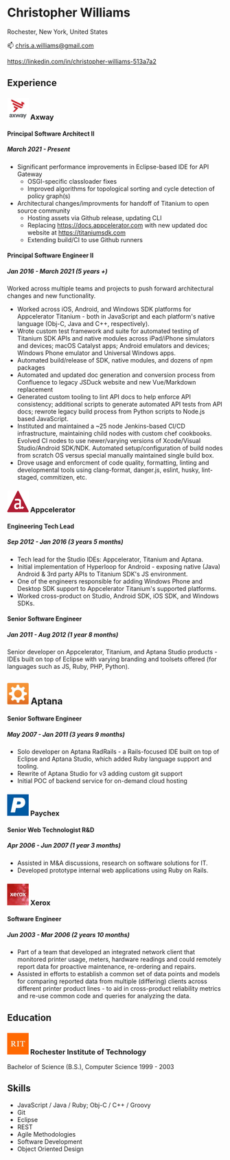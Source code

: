 # Christopher Williams
Rochester, New York, United States

📫 chris.a.williams@gmail.com

https://linkedin.com/in/christopher-williams-513a7a2

## Experience

### <img src="axway.jpeg" width="50" height="50"> Axway
#### Principal Software Architect II
##### March 2021 - Present

- Significant performance improvements in Eclipse-based IDE for API Gateway
  - OSGI-specific classloader fixes
  - Improved algorithms for topological sorting and cycle detection of policy graph(s)
- Architectural changes/improvments for handoff of Titanium to open source community
  - Hosting assets via Github release, updating CLI
  - Replacing https://docs.appcelerator.com with new updated doc website at https://titaniumsdk.com
  - Extending build/CI to use Github runners

#### Principal Software Engineer II
##### Jan 2016 - March 2021 (5 years +)

Worked across multiple teams and projects to push forward architectural changes and new functionality.
- Worked across iOS, Android, and Windows SDK platforms for Appcelerator Titanium - both in JavaScript and each platform's native language (Obj-C, Java and C++, respectively).
- Wrote custom test framework and suite for automated testing of Titanium SDK APIs and native modules across iPad/iPhone simulators and devices; macOS Catalyst apps; Android emulators and devices; Windows Phone emulator and Universal Windows apps.
- Automated build/release of SDK, native modules, and dozens of npm packages
- Automated and updated doc generation and conversion process from Confluence to legacy JSDuck website and new Vue/Markdown replacement
- Generated custom tooling to lint API docs to help enforce API consistency; additional scripts to generate automated API tests from API docs; rewrote legacy build process from Python scripts to Node.js based JavaScript.
- Instituted and maintained a ~25 node Jenkins-based CI/CD infrastructure, maintaining child nodes with custom chef cookbooks. Evolved CI nodes to use newer/varying versions of Xcode/Visual Studio/Android SDK/NDK. Automated setup/configuration of build nodes from scratch OS versus special manually maintained single build box.
- Drove usage and enforcment of code quality, formatting, linting and developmental tools using clang-format, danger.js, eslint, husky, lint-staged, commitizen, etc.


### <img src="appcelerator.png" width="50" height="50"> Appcelerator
#### Engineering Tech Lead
##### Sep 2012 - Jan 2016 (3 years 5 months)

- Tech lead for the Studio IDEs: Appcelerator, Titanium and Aptana.
- Initial implementation of Hyperloop for Android - exposing native (Java) Android & 3rd party APIs to Titanium SDK's JS environment.
- One of the engineers responsible for adding Windows Phone and Desktop SDK support to Appcelerator Titanium's supported platforms.
- Worked cross-product on Studio, Android SDK, iOS SDK, and Windows SDKs.

#### Senior Software Engineer
##### Jan 2011 - Aug 2012 (1 year 8 months)

Senior developer on Appcelerator, Titanium, and Aptana Studio products - IDEs built on top of Eclipse with varying branding and toolsets offered (for languages such as JS, Ruby, PHP, Python).

## <img src="aptana.jpeg" width="50" height="50"> Aptana
#### Senior Software Engineer
##### May 2007 - Jan 2011 (3 years 9 months)

- Solo developer on Aptana RadRails - a Rails-focused IDE built on top of Eclipse and Aptana Studio, which added Ruby language support and tooling.
- Rewrite of Aptana Studio for v3 adding custom git support
- Initial POC of backend service for on-demand cloud hosting

### <img src="paychex.jpeg" width="50" height="50"> Paychex
#### Senior Web Technologist R&D
##### Apr 2006 - Jun 2007 (1 year 3 months)

- Assisted in M&A discussions, research on software solutions for IT.
- Developed prototype internal web applications using Ruby on Rails.

### <img src="xerox.jpeg" width="50" height="50"> Xerox
#### Software Engineer
##### Jun 2003 - Mar 2006 (2 years 10 months)

- Part of a team that developed an integrated network client that monitored printer usage, meters, hardware readings and could remotely report data for proactive maintenance, re-ordering and repairs.
- Assisted in efforts to establish a common set of data points and models for comparing reported data from multiple (differing) clients across different printer product lines - to aid in cross-product reliability metrics and re-use common code and queries for analyzing the data.

## Education
### <img src="rit.jpeg" width="50" height="50"> Rochester Institute of Technology
Bachelor of Science (B.S.), Computer Science 1999 - 2003

## Skills
 - JavaScript / Java / Ruby; Obj-C / C++ / Groovy
 - Git
 - Eclipse
 - REST
 - Agile Methodologies
 - Software Development
 - Object Oriented Design
